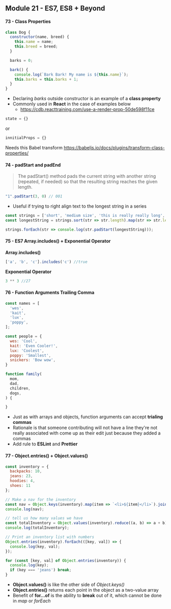 ## Module 21 - ES7, ES8 + Beyond

#### 73 - Class Properties
```js
class Dog {
  constructor(name, breed) {
    this.name = name;
    this.breed = breed;
  }

  barks = 0;

  bark() {
    console.log(`Bark Bark! My name is ${this.name}`);
    this.barks = this.barks + 1;
  }
}
```
 + Declaring _barks_ outside constructor is an example of a __class property__
 + Commonly used in __React__ in the case of examples below
   + https://cdb.reacttraining.com/use-a-render-prop-50de598f11ce

 ```js
 state = {}
 ```
 or

 ```js
 innitialProps = {}
 ```
Needs this Babel transform
https://babeljs.io/docs/plugins/transform-class-properties/

#### 74 - padStart and padEnd
> The padStart() method pads the current string with another string (repeated, if needed) so that the resulting string reaches the given length.

```js
"1".padStart(3, 0) // 001
```
+ Useful if trying to right align text to the longest string in a series

```js
const strings = ['short', 'medium size', 'this is really really long', 'this is really really really really really really long'];
const longestString = strings.sort(str => str.length).map(str => str.length)[0];

strings.forEach(str => console.log(str.padStart(longestString)));
```

#### 75 -  ES7 Array.includes() + Exponential Operator
__Array.includes()__
```js
['a', 'b', 'c'].includes('c') //true
```

__Exponential Operator__
```js
3 ** 3 //27
```

#### 76 - Function Arguments Trailing Comma
```js
const names = [
  'wes',
  'kait',
  'lux',
  'poppy',
];

const people = {
  wes: 'Cool',
  kait: 'Even Cooler!',
  lux: 'Coolest',
  poppy: 'Smallest',
  snickers: 'Bow wow',
}

function family(
  mom,
  dad,
  children,
  dogs,
) {

}
```
+ Just as with arrays and objects, function arguments can accept __trialing commas__
+ Rationale is that someone contributing will not have a line they're not really associated with come up as their edit just because they added a commas
+ Add rule to __ESLint__ and __Prettier__

#### 77 - Object.entries() + Object.values()
```js
const inventory = {
  backpacks: 10,
  jeans: 23,
  hoodies: 4,
  shoes: 11
};

// Make a nav for the inventory
const nav = Object.keys(inventory).map(item => `<li>${item}</li>`).join('');
console.log(nav);

// tell us how many values we have
const totalInventory = Object.values(inventory).reduce((a, b) => a + b);
console.log(totalInventory);

// Print an inventory list with numbers
Object.entries(inventory).forEach(([key, val]) => {
  console.log(key, val);
});

for (const [key, val] of Object.entries(inventory)) {
  console.log(key);
  if (key === 'jeans') break;
}
```
+ __Object.values()__ is like the other side of _Object.keys()_
+ __Object.entries()__ returns each point in the object as a two-value array
+ Benefit of __for...of__ is the ability to __break__ out of it, which cannot be done in _map_ or _forEach_
